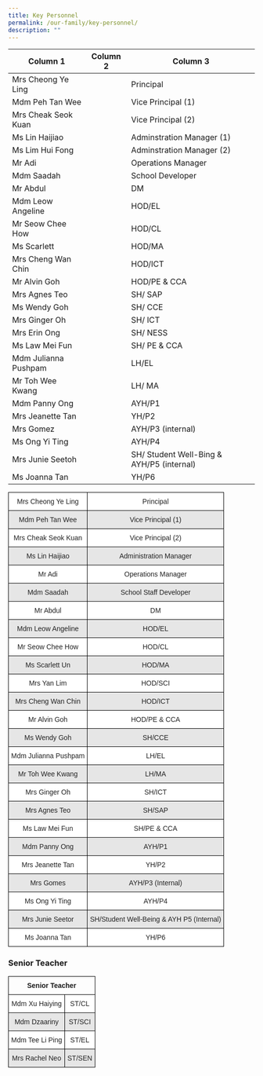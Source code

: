 ```yaml
---
title: Key Personnel
permalink: /our-family/key-personnel/
description: ""
---
```





| Column 1 | Column 2 | Column 3 |
| -------- | -------- | -------- |
| Mrs Cheong Ye Ling    | | Principal    |
| Mdm Peh Tan Wee   | | Vice Principal  (1)   |
| Mrs Cheak Seok Kuan    | | Vice Principal (2)  |
| Ms Lin Haijiao    | | Adminstration Manager (1)  |
| Ms Lim Hui Fong   | | Adminstration Manager (2)  |
| Mr Adi    | | Operations Manager |
| Mdm Saadah   | |School Developer|
| Mr Abdul  | | DM |
| Mdm Leow Angeline    | | HOD/EL|
| Mr Seow Chee How   | | HOD/CL|
| Ms Scarlett | | HOD/MA|
| Mrs Cheng Wan Chin | | HOD/ICT|
| Mr Alvin Goh | | HOD/PE & CCA|
| Mrs Agnes Teo | | SH/ SAP|
| Ms Wendy Goh | | SH/ CCE|
| Mrs Ginger Oh | | SH/ ICT|
| Mrs Erin Ong | | SH/ NESS|
| Ms Law Mei Fun | | SH/ PE & CCA|
| Mdm Julianna Pushpam | | LH/EL|
| Mr Toh Wee Kwang | | LH/ MA|
| Mdm Panny Ong | | AYH/P1|
| Mrs Jeanette Tan | | YH/P2|
| Mrs Gomez| | AYH/P3 (internal)|
| Ms Ong Yi Ting | | AYH/P4|
| Mrs Junie Seetoh | | SH/ Student Well-Bing & AYH/P5 (internal)|
| Ms Joanna Tan | | YH/P6|










<style type="text/css">
.tg  {border-collapse:collapse;border-spacing:0;}
.tg td{border-color:black;border-style:solid;border-width:1px;font-family:Arial, sans-serif;font-size:14px;
  overflow:hidden;padding:10px 5px;word-break:normal;}
.tg th{border-color:black;border-style:solid;border-width:1px;font-family:Arial, sans-serif;font-size:14px;
  font-weight:normal;overflow:hidden;padding:10px 5px;word-break:normal;}
.tg .tg-baqh{text-align:center;vertical-align:top}
.tg .tg-a3j2{background-color:#FFF;color:#222;text-align:center;vertical-align:middle}
.tg .tg-gj5f{background-color:#E6E6E6;color:#222;text-align:center;vertical-align:middle}
</style>
<table class="tg">
<thead>
  <tr>
    <th class="tg-a3j2">Mrs Cheong Ye Ling</th>
    <th class="tg-a3j2">Principal</th>
  </tr>
</thead>
<tbody>
  <tr>
    <td class="tg-gj5f">Mdm Peh Tan Wee</td>
    <td class="tg-gj5f">Vice Principal (1)</td>
  </tr>
  <tr>
    <td class="tg-a3j2">Mrs Cheak Seok Kuan</td>
    <td class="tg-a3j2">Vice Principal (2)</td>
  </tr>
  <tr>
    <td class="tg-gj5f">Ms Lin Haijiao</td>
    <td class="tg-gj5f">Administration Manager</td>
  </tr>
  <tr>
    <td class="tg-a3j2">Mr Adi</td>
    <td class="tg-a3j2">Operations Manager</td>
  </tr>
  <tr>
    <td class="tg-gj5f">Mdm Saadah</td>
    <td class="tg-gj5f">School Staff Developer</td>
  </tr>
  <tr>
    <td class="tg-a3j2">Mr Abdul</td>
    <td class="tg-a3j2">DM</td>
  </tr>
  <tr>
    <td class="tg-gj5f">Mdm Leow Angeline</td>
    <td class="tg-gj5f">HOD/EL</td>
  </tr>
  <tr>
    <td class="tg-a3j2">Mr Seow Chee How</td>
    <td class="tg-a3j2">HOD/CL</td>
  </tr>
  <tr>
    <td class="tg-gj5f">Ms Scarlett Un</td>
    <td class="tg-gj5f">HOD/MA</td>
  </tr>
  <tr>
    <td class="tg-a3j2">Mrs Yan Lim</td>
    <td class="tg-a3j2">HOD/SCI</td>
  </tr>
   <tr>
    <td class="tg-gj5f">Mrs Cheng Wan Chin</td>
    <td class="tg-gj5f">HOD/ICT</td>
  </tr>
  <tr>
    <td class="tg-a3j2">Mr Alvin Goh</td>
    <td class="tg-a3j2">HOD/PE &amp; CCA</td>
  </tr>
  <tr>
    <td class="tg-gj5f">Ms Wendy Goh</td>
    <td class="tg-gj5f">SH/CCE</td>
  </tr>
  <tr>
    <td class="tg-a3j2">Mdm Julianna Pushpam</td>
    <td class="tg-a3j2">LH/EL</td>
  </tr>
    <tr>
    <td class="tg-gj5f">Mr Toh Wee Kwang</td>
    <td class="tg-gj5f">LH/MA</td>
  </tr>
  <tr>
    <td class="tg-a3j2">Mrs Ginger Oh</td>
    <td class="tg-a3j2">SH/ICT</td>
  </tr>
  <tr>
    <td class="tg-gj5f">Mrs Agnes Teo</td>
    <td class="tg-gj5f">SH/SAP</td>
  </tr>
  <tr>
    <td class="tg-a3j2">Ms Law Mei Fun</td>
    <td class="tg-a3j2">SH/PE &amp; CCA</td>
  </tr>
  <tr>
    <td class="tg-gj5f">Mdm Panny Ong</td>
    <td class="tg-gj5f">AYH/P1</td>
  </tr>
  <tr>
    <td class="tg-a3j2">Mrs Jeanette Tan</td>
    <td class="tg-a3j2">YH/P2</td>
  </tr>
	<tr>
    <td class="tg-gj5f">Mrs Gomes</td>
    <td class="tg-gj5f">AYH/P3 (Internal)</td>
  </tr>
	<tr>
    <td class="tg-a3j2">Ms Ong Yi Ting</td>
    <td class="tg-a3j2">AYH/P4</td>
  </tr>
   <tr>
    <td class="tg-gj5f">Mrs Junie Seetor</td>
    <td class="tg-gj5f">SH/Student Well-Being &amp; AYH P5 (Internal)</td>
  </tr>
  <tr>
    <td class="tg-a3j2">Ms Joanna Tan</td>
    <td class="tg-a3j2">YH/P6</td>
  </tr>
</tbody>
</table>

### Senior Teacher

<style type="text/css">
.tg  {border-collapse:collapse;border-spacing:0;}
.tg td{border-color:black;border-style:solid;border-width:1px;font-family:Arial, sans-serif;font-size:14px;
  overflow:hidden;padding:10px 5px;word-break:normal;}
.tg th{border-color:black;border-style:solid;border-width:1px;font-family:Arial, sans-serif;font-size:14px;
  font-weight:normal;overflow:hidden;padding:10px 5px;word-break:normal;}
.tg .tg-baqh{text-align:center;vertical-align:top}
.tg .tg-a3j2{background-color:#FFF;color:#222;text-align:center;vertical-align:middle}
.tg .tg-gj5f{background-color:#E6E6E6;color:#222;text-align:center;vertical-align:middle}
</style>
<table class="tg">
<thead>
  <tr>
    <th class="tg-baqh" colspan="2"><span style="font-weight:bold">Senior Teacher</span></th>
  </tr>
</thead>
<tbody>
  <tr>
    <td class="tg-a3j2">Mdm Xu Haiying</td>
    <td class="tg-a3j2">ST/CL</td>
  </tr>
  <tr>
    <td class="tg-gj5f">Mdm Dzaariny</td>
    <td class="tg-gj5f">ST/SCI</td>
  </tr>
    <tr>
    <td class="tg-a3j2">Mdm Tee Li Ping</td>
    <td class="tg-a3j2">ST/EL</td>
  </tr>
    <tr>
    <td class="tg-gj5f">Mrs Rachel Neo</td>
    <td class="tg-gj5f">ST/SEN</td>
  </tr>
</tbody>
</table>